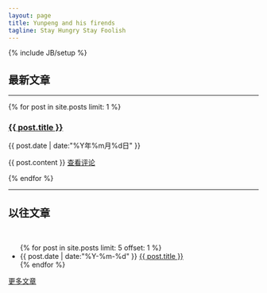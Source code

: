 ```yaml
---
layout: page
title: Yunpeng and his firends
tagline: Stay Hungry Stay Foolish
---
```

{% include JB/setup %}
<h2>最新文章</h2>
<hr />

{% for post in site.posts limit: 1  %}
<h3><a href="{{ post.url }}">{{ post.title }}</a></h3>
<div class="list"><time>{{ post.date | date:"%Y年%m月%d日" }}</time></div>
<p>{{ post.content }} <a class="btn" href="{{ post.url }}">查看评论</a></p>
{% endfor %}

<hr />
<h2>以往文章</h2>
<br />

<ul>
  {% for post in site.posts limit: 5 offset: 1 %}
  <li class="list">
    <time>{{ post.date | date:"%Y-%m-%d" }}</time> <a href="{{ post.url }}">{{ post.title }}</a>
  </li>
  {% endfor %}
</ul>

<a class="btn btn-primary" href="/archive.html">更多文章</a>

